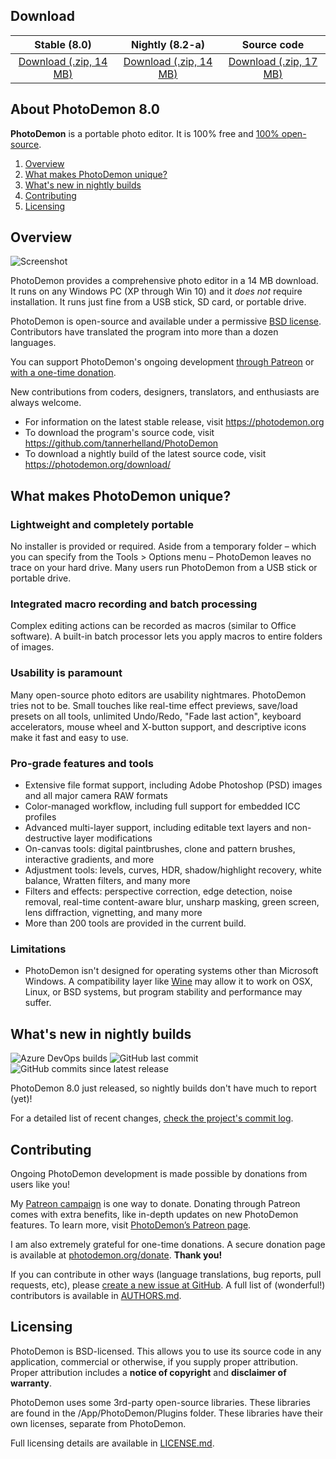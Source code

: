 ## Download

| Stable (8.0) | Nightly (8.2-a) | Source code |
| :----------: | :-------------: | :---------: |
| [Download (.zip, 14 MB)](https://github.com/tannerhelland/PhotoDemon/releases/download/v8.0/PhotoDemon-8.0.zip) | [Download (.zip, 14 MB)](https://github.com/tannerhelland/PhotoDemon/releases/download/PhotoDemon-nightly/PhotoDemon-nightly.zip) | [Download (.zip, 17 MB)](https://github.com/tannerhelland/PhotoDemon/archive/master.zip) |

## About PhotoDemon 8.0

**PhotoDemon** is a portable photo editor.  It is 100% free and [100% open-source](https://github.com/tannerhelland/PhotoDemon/blob/master/README.md#licensing).  

1. [Overview](#overview)
2. [What makes PhotoDemon unique?](#what-makes-photodemon-unique)
3. [What's new in nightly builds](#whats-new-in-nightly-builds)
4. [Contributing](#contributing)
5. [Licensing](#licensing)

## Overview

![Screenshot](https://photodemon.org/media/PD_screenshot_master.jpg)

PhotoDemon provides a comprehensive photo editor in a 14 MB download.  It runs on any Windows PC (XP through Win 10) and it *does not* require installation.  It runs just fine from a USB stick, SD card, or portable drive.

PhotoDemon is open-source and available under a permissive [BSD license](#licensing).  Contributors have translated the program into more than a dozen languages.

You can support PhotoDemon's ongoing development [through Patreon](https://www.patreon.com/photodemon) or [with a one-time donation](https://photodemon.org/donate/).

New contributions from coders, designers, translators, and enthusiasts are always welcome.

* For information on the latest stable release, visit https://photodemon.org
* To download the program's source code, visit https://github.com/tannerhelland/PhotoDemon
* To download a nightly build of the latest source code, visit https://photodemon.org/download/

## What makes PhotoDemon unique?

### Lightweight and completely portable
No installer is provided or required.  Aside from a temporary folder – which you can specify from the Tools > Options menu – PhotoDemon leaves no trace on your hard drive.  Many users run PhotoDemon from a USB stick or portable drive.

### Integrated macro recording and batch processing
Complex editing actions can be recorded as macros (similar to Office software).  A built-in batch processor lets you apply macros to entire folders of images.

### Usability is paramount
Many open-source photo editors are usability nightmares.  PhotoDemon tries not to be.  Small touches like real-time effect previews, save/load presets on all tools, unlimited Undo/Redo, "Fade last action", keyboard accelerators, mouse wheel and X-button support, and descriptive icons make it fast and easy to use.

### Pro-grade features and tools
* Extensive file format support, including Adobe Photoshop (PSD) images and all major camera RAW formats
* Color-managed workflow, including full support for embedded ICC profiles
* Advanced multi-layer support, including editable text layers and non-destructive layer modifications 
* On-canvas tools: digital paintbrushes, clone and pattern brushes, interactive gradients, and more
* Adjustment tools: levels, curves, HDR, shadow/highlight recovery, white balance, Wratten filters, and many more
* Filters and effects: perspective correction, edge detection, noise removal, real-time content-aware blur, unsharp masking, green screen, lens diffraction, vignetting, and many more
* More than 200 tools are provided in the current build.

### Limitations

* PhotoDemon isn't designed for operating systems other than Microsoft Windows.  A compatibility layer like [Wine](http://www.winehq.org/) may allow it to work on OSX, Linux, or BSD systems, but program stability and performance may suffer.

## What's new in nightly builds

![Azure DevOps builds](https://img.shields.io/azure-devops/build/tannerhelland/d01b37a6-6b5c-4fc6-a143-fe82901da8dc/1?style=flat-square) ![GitHub last commit](https://img.shields.io/github/last-commit/tannerhelland/PhotoDemon?style=flat-square)  ![GitHub commits since latest release](https://img.shields.io/github/commits-since/tannerhelland/PhotoDemon/latest?style=flat-square&color=light-green)

PhotoDemon 8.0 just released, so nightly builds don't have much to report (yet)!  

For a detailed list of recent changes, [check the project's commit log](https://github.com/tannerhelland/PhotoDemon/commits/master).

## Contributing

Ongoing PhotoDemon development is made possible by donations from users like you!

My [Patreon campaign](https://www.patreon.com/photodemon) is one way to donate. Donating through Patreon comes with extra benefits, like in-depth updates on new PhotoDemon features. To learn more, visit [PhotoDemon’s Patreon page](https://www.patreon.com/photodemon).

I am also extremely grateful for one-time donations.  A secure donation page is available at [photodemon.org/donate](https://photodemon.org/donate/).  **Thank you!**

If you can contribute in other ways (language translations, bug reports, pull requests, etc), please [create a new issue at GitHub](https://github.com/tannerhelland/PhotoDemon/issues).  A full list of (wonderful!) contributors is available in [AUTHORS.md](https://github.com/tannerhelland/PhotoDemon/blob/master/AUTHORS.md).

## Licensing

PhotoDemon is BSD-licensed.  This allows you to use its source code in any application, commercial or otherwise, if you supply proper attribution.  Proper attribution includes a **notice of copyright** and **disclaimer of warranty**.

PhotoDemon uses some 3rd-party open-source libraries.  These libraries are found in the /App/PhotoDemon/Plugins folder.  These libraries have their own licenses, separate from PhotoDemon.

Full licensing details are available in [LICENSE.md](https://github.com/tannerhelland/PhotoDemon/blob/master/LICENSE.md).
